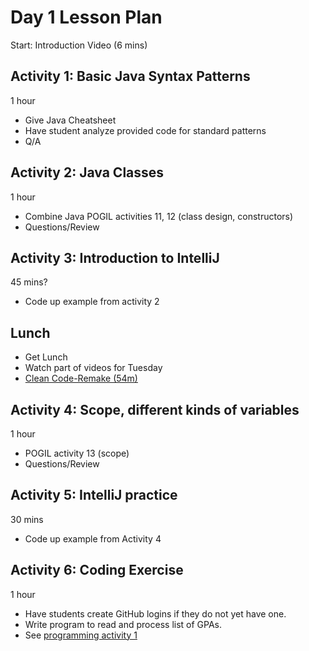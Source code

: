 # Day 1 Lesson Plan

Start: Introduction Video (6 mins)

## Activity 1: Basic Java Syntax Patterns

1 hour

- Give Java Cheatsheet
- Have student analyze provided code for standard patterns
- Q/A

## Activity 2: Java Classes

1 hour

- Combine Java POGIL activities 11, 12 (class design, constructors)
- Questions/Review

## Activity 3: Introduction to IntelliJ

45 mins?

- Code up example from activity 2

## Lunch

- Get Lunch
- Watch part of videos for Tuesday
- [Clean Code-Remake (54m)](videos/01-clean_code.md)

## Activity 4: Scope, different kinds of variables

1 hour

- POGIL activity 13 (scope)
- Questions/Review

## Activity 5: IntelliJ practice

30 mins

- Code up example from Activity 4

## Activity 6: Coding Exercise

1 hour

- Have students create GitHub logins if they do not yet have one.
- Write program to read and process list of GPAs.
- See [programming activity 1](../activities/programmingActivity1.md)
